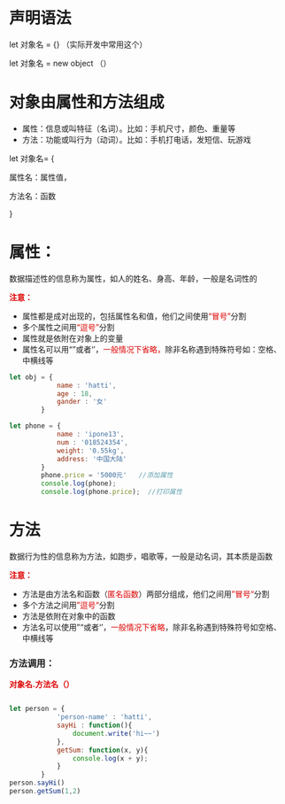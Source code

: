 # 声明语法

let 对象名 = {} （实际开发中常用这个）

let 对象名 = new object （）

# 对象由属性和方法组成

- 属性：信息或叫特征（名词）。比如：手机尺寸，颜色、重量等
- 方法：功能或叫行为（动词）。比如：手机打电话，发短信、玩游戏

let 对象名= {

属性名：属性值，

方法名：函数

}

# 属性：

数据描述性的信息称为属性，如人的姓名、身高、年龄，一般是名词性的

**<font color="#dd0g0g">注意：</font>**

- 属性都是成对出现的，包括属性名和值，他们之间使用<font color="#dd0g0g">“冒号”</font>分割
- 多个属性之间用<font color="#dd0g0g">“逗号”</font>分割
- 属性就是依附在对象上的变量
- 属性名可以用“”或者‘’，<font color="#dd0g0g">一般情况下省略，</font>除非名称遇到特殊符号如：空格、中横线等

```JavaScript
let obj = {
            name : 'hatti',
            age : 18,
            gander : '女'
        }
```

~~~JavaScript
let phone = {
            name : 'ipone13',
            num : '018524354',
            weight: '0.55kg',
            address: '中国大陆'
        }
        phone.price = '5000元'   //添加属性
        console.log(phone);
        console.log(phone.price);  //打印属性
~~~



# 方法

数据行为性的信息称为方法，如跑步，唱歌等，一般是动名词，其本质是函数

**<font color="#dd0g0g">注意：</font><br/>**

- 方法是由方法名和函数（<font color="#dd0g0g">匿名函数</font>）两部分组成，他们之间用<font color="#dd0g0g">”冒号“</font>分割
- 多个方法之间用<font color="#dd0g0g">”逗号“</font>分割
- 方法是依附在对象中的函数
- 方法名可以使用”“或者‘’，<font color="#dd0g0g">一般情况下省略</font>，除非名称遇到特殊符号如空格、中横线等

### 方法调用：

**<font color="#dd0g0g">对象名.方法名（）</font><br/>**

```JavaScript

let person = {
            'person-name' : 'hatti',
            sayHi : function(){
                document.write('hi~~')
            },
            getSum: function(x, y){
                console.log(x + y);
            }
        }
person.sayHi()
person.getSum(1,2)
```
